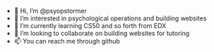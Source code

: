 - 👋 Hi, I’m @psyopstormer
- 👀 I’m interested in psychological operations and building websites
- 🌱 I’m currently learning CS50 and so forth from EDX
- 💞️ I’m looking to collaborate on building websites for tutoring
- 📫 You can reach me through github 

<!---
psyopstormer/psyopstormer is a ✨ special ✨ repository because its `README.md` (this file) appears on your GitHub profile.
You can click the Preview link to take a look at your changes.
--->
